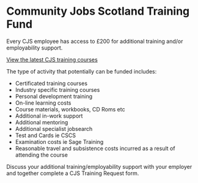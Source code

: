 # Community Jobs Scotland Training Fund

Every CJS employee has access to £200 for additional training and/or employability support.

[View the latest CJS training courses](community-jobs-scotland/cjs-training-courses.md)

The type of activity that potentially can be funded includes:

* Certificated training courses
* Industry specific training courses
* Personal development training
* On-line learning costs
* Course materials, workbooks, CD Roms etc
* Additional in-work support
* Additional mentoring
* Additional specialist jobsearch
* Test and Cards ie CSCS
* Examination costs ie Sage Training
* Reasonable travel and subsistence costs incurred as a result of attending the course

Discuss your additional training/employability support with your employer and together complete a CJS Training Request form.
